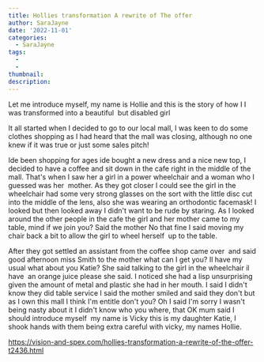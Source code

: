 ```yaml
---
title: Hollies transformation A rewrite of The offer
author: SaraJayne
date: '2022-11-01'
categories:
  - SaraJayne
tags:
  - 
  - 
thumbnail: 
description: 
---
```


Let me introduce myself, my name is Hollie and this is the story of how I I was transformed into a beautiful  but disabled girl

It all started when I decided to go to our local mall, I was keen to do some clothes shopping as I had heard that the mall was closing, although no one knew if it was true or just some sales pitch!

Ide been shopping for ages ide bought a new dress and a nice new top, I decided to have a coffee and sit down in the cafe right in the middle of the mall. That's when I saw her a girl in a power wheelchair and a woman who I guessed was her  mother.
As they got closer I could see the girl in the wheelchair had some very strong glasses on the sort with the little disc cut into the middle of the lens, also she was wearing an orthodontic facemask!
I looked but then looked away I didn't want to be rude by staring. As I looked around the other people in the cafe the girl and her mother came to my table, mind if we join you? Said the mother
No that fine I said moving my chair back a bit to allow the girl to wheel herself  up to the table.

After they got settled an assistant from the coffee shop came over  and said good afternoon miss Smith to the mother what can I get you? Il have my usual what about you Katie? She said talking to the girl in the wheelchair il have  an orange juice please she said. I noticed she had a lisp unsurprising given the amount of metal and plastic she had in her mouth.
I said I didn't know they did table service I said the mother smiled and said they don't but as I own this mall I think I'm entitle don't you? Oh I said I'm sorry I wasn't being nasty about it I didn't know who you where, that OK mum said I should introduce myself  my name is Vicky this is my daughter Katie, I shook hands with them being extra careful with vicky, my names Hollie.

https://vision-and-spex.com/hollies-transformation-a-rewrite-of-the-offer-t2436.html

